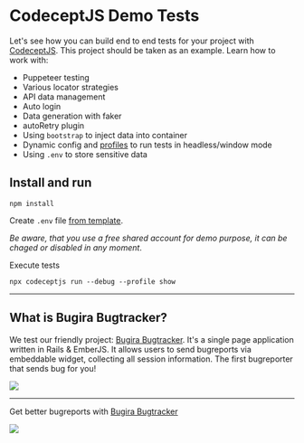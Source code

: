 # CodeceptJS Demo Tests

Let's see how you can build end to end tests for your project with [CodeceptJS](https://codecept.io). 
This project should be taken as an example. Learn how to work with:

* Puppeteer testing
* Various locator strategies
* API data management
* Auto login
* Data generation with faker
* autoRetry plugin
* Using `bootstrap` to inject data into container
* Dynamic config and [profiles](https://codecept.io/configuration#profile) to run tests in headless/window mode 
* Using `.env` to store sensitive data


## Install and run

```
npm install
```


Create `.env` file [from template](https://gist.github.com/DavertMik/b6fed3199454571785c38e060dd5304e).

*Be aware, that you use a free shared account for demo purpose, it can be chaged or disabled in any moment*.

Execute tests

```
npx codeceptjs run --debug --profile show
```


---

## What is Bugira Bugtracker?


We test our friendly project: [Bugira Bugtracker](https://www.bugira.com). It's a single page application written in Rails & EmberJS. It allows users to send bugreports via embeddable widget, collecting all session information. The first bugreporter that sends bug for you!

![](https://user-images.githubusercontent.com/220264/56353972-56975080-61db-11e9-8b23-06e8b4620995.png)

---

Get better bugreports with [Bugira Bugtracker](https://bugira.com)

[![](https://www.bugira.com/assets/images/icons/logo.svg)](https://bugira.com)

